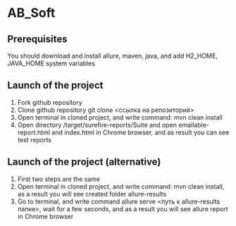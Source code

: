 # AB_Soft
## Prerequisites
You should download and install allure, maven, java, and add H2_HOME, JAVA_HOME system variables

## Launch of the project
1. Fork github repository 
2. Clone github repository git clone <ссылка на репозиторий>
3. Open terminal in cloned project, and write command: mvn clean install
4. Open directory /target/surefire-reports/Suite and open emailable-report.html and index.html in Chrome browser, and as result you can see test reports

## Launch of the project (alternative)
1. First two steps are the same
2. Open terminal in cloned project, and write command: mvn clean install, as a result you will see created folder allure-results
3. Go to terminal, and write command allure serve <путь к allure-results папке>, wait for a few seconds, and as a result you will see allure report in Chrome browser

